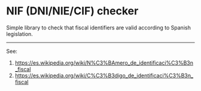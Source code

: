 # NIF (DNI/NIE/CIF) checker

Simple library to check that fiscal identifiers are valid according to Spanish legislation.

----
See:
1. https://es.wikipedia.org/wiki/N%C3%BAmero_de_identificaci%C3%B3n_fiscal
2. https://es.wikipedia.org/wiki/C%C3%B3digo_de_identificaci%C3%B3n_fiscal
